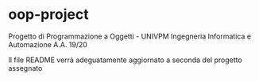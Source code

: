 # oop-project
Progetto di Programmazione a Oggetti - UNIVPM Ingegneria Informatica e Automazione A.A. 19/20 

Il file README verrà adeguatamente aggiornato a seconda del progetto assegnato
